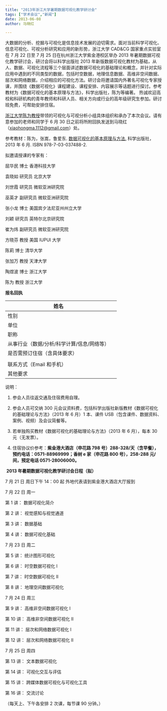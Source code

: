 ```yaml
---
title: "2013年浙江大学暑期数据可视化教学研讨会"
tags: ["学术会议","新闻"]
date: 2013-06-08
author: 马晓红 

---
```


大数据的分析、挖掘与可视化是信息技术发展的迫切需求。面对当前科学可视化、信息可视化、可视分析研究和应用的新形势，浙江大学 CAD&CG 国家重点实验室在 7 月 22 日至 7 月 25 日在杭州浙江大学紫金港校区举办 2013 年暑期数据可视化教学研讨会，研讨会将以科学出版社 2013 年新版数据可视化教材为基础，从人、数据、可视化流程等三个层面讲述数据可视化的基础理论和概念，并针对实际应用中遇到的不同类型的数据，包括时空数据，地理信息数据、高维非空间数据、层次和网络数据，介绍相应的可视化方法。研讨会将邀请国内外著名可视化专家授课，并围绕《数据可视化》课程建设、课程安排、内容展示等话题进行探讨。参考教材为《数据可视化的基本原理与方法》，科学出版社，陈为等编著。 热诚欢迎高校和科研机构的青年教师和科研人员、相关方向或行业的高年级研究生参加。研讨班免费，可帮助安排住宿。

[浙江大学陈为教授](http://www.cad.zju.edu.cn/home/chenwei/index_cn.html)带领的可视化与可视分析小组具体组织和承办了本次会议。请有意参加的老师和同学于 6 月 30 日之前将所附回执发送到马晓红（[xiaohongma.1112@gmail.com](mailto:xiaohongma.1112@gmail.com)）处。

参考教材：陈为，张嵩，鲁爱东. [数据可视化的基本原理与方法.](http://www.cad.zju.edu.cn/home/vagblog/?page_id=1113) 科学出版社，2013 年 6 月. ISBN 978-7-03-037488-2.

拟邀请授课的专家有：

屈华民 博士 香港科技大学

袁晓如 研究员 北京大学

刘世霞 研究员 微软亚洲研究院

巫英才 副研究员 微软亚洲研究院

张小龙 博士 美国宾夕法尼亚州州立大学

刘颖 研究员 英特尔北京研究院

崔为炜 副研究员 微软亚洲研究院

方晓芬 教授 美国 IUPUI 大学

陈莉 博士 清华大学

张加万 教授 天津大学

陶煜波 博士 浙江大学

陈为 教授 浙江大学

**报名回执**

| 姓名                                       |     |
| ------------------------------------------ | --- |
| 性别                                       |     |
| 单位                                       |     |
| 职称                                       |     |
| 从事行业（数据/分析/科学计算/信息/网络等） |     |
| 是否需预订住宿（含具体要求）               |     |
|                                            |     |
| 联系方式（Email 和手机）                   |     |
| 其他要求                                   |     |

说明：

1. 参会人员往返交通及住宿费用自理。

2. 参会人员可交纳 300 元会议资料费，包括科学出版社新版教材《数据可视化的基础理论与方法》（2013 年 6 月）1 本、课件 USB（包含课件、数据资料、案例、视频）及会议简餐等。

3. 若单独购买教材《数据可视化的基础理论与方法》（2013 年 6 月），每本 30 元（无发票）。

4. 住宿协议价参考：**紫金港大酒店（申花路 798 号）288-328/天（含早餐），预约电话：0571-88969999；香树 e 家（申花路 800 号），258-288 元/间，预定电话 0571-28006000。**

​ **2013 年暑期数据可视化教学研讨会日程（拟）**

7 月 21 日 周日下午 14：00 起 外地代表请到紫金港大酒店大厅报到

7 月 22 日 周一

第 1 讲： 数据可视化简介

第 2 讲： 视觉感知与视觉通道

第 3 讲： 数据基础

第 4 讲： 数据可视化基础

7 月 23 日 周二

第 5 讲： 统计图形可视化

第 6 讲： 时空数据可视化 I

第 7 讲： 时空数据可视化 II

第 8 讲： 地理空间数据可视化

7 月 24 日 周三

第 9 讲： 高维非空间数据可视化 I

第 10 讲： 高维非空间数据可视化 II

第 11 讲： 层次和网络数据可视化 I

第 12 讲： 层次和网络数据可视化 II

7 月 25 日 周四

第 13 讲： 文本数据可视化

第 14 讲： 可视化交互与评估

第 15 讲： 跨媒体数据可视化与可视化工具

第 16 讲： 交流讨论

（每天上、下午各安排 2 次课，每节课 90 分钟。）
